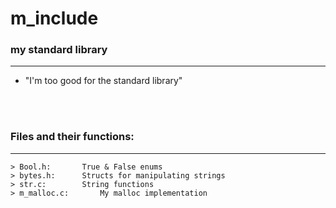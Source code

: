 # m_include
### my standard library
---
* "I'm too good for the standard library"

<br> <br>

### Files and their functions:
---
```
> Bool.h:		True & False enums
> bytes.h:		Structs for manipulating strings
> str.c:		String functions
> m_malloc.c:		My malloc implementation
```
